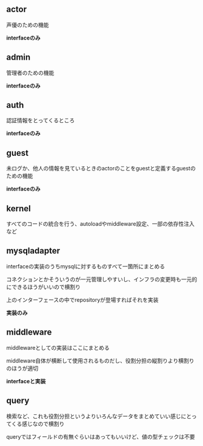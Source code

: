 ## actor

声優のための機能

**interfaceのみ**

## admin

管理者のための機能

**interfaceのみ**

## auth

認証情報をとってくるところ

**interfaceのみ**

## guest

未ログか、他人の情報を見ているときのactorのことをguestと定義するguestのための機能

**interfaceのみ**

## kernel

すべてのコードの統合を行う、autoloadやmiddleware設定、一部の依存性注入など

## mysqladapter

interfaceの実装のうちmysqlに対するものすべて一箇所にまとめる

コネクションとかそういうのが一元管理しやすいし、インフラの変更時も一元的にできるほうがいいので横割り

上のインターフェースの中でrepositoryが登場すればそれを実装

**実装のみ**

## middleware

middlewareとしての実装はここにまとめる

middleware自体が横断して使用されるものだし、役割分担の縦割りより横割りのほうが適切

**interfaceと実装**

## query

検索など、これも役割分担というよりいろんなデータをまとめていい感じにとってくる感じなので横割り

queryではフィールドの有無ぐらいはあってもいいけど、値の型チェックは不要
